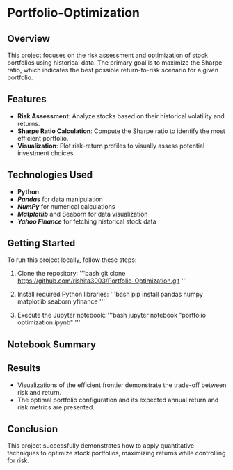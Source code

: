 # Portfolio-Optimization
## Overview
This project focuses on the risk assessment and optimization of stock portfolios using historical data. The primary goal is to maximize the Sharpe ratio, which indicates the best possible return-to-risk scenario for a given portfolio.

## Features
- **Risk Assessment**: Analyze stocks based on their historical volatility and returns.
- **Sharpe Ratio Calculation**: Compute the Sharpe ratio to identify the most efficient portfolio.
- **Visualization**: Plot risk-return profiles to visually assess potential investment choices.

## Technologies Used
- **Python**
- _**Pandas**_ for data manipulation
- _**NumPy**_ for numerical calculations
- _**Matplotlib**_ and Seaborn for data visualization
- _**Yahoo Finance**_ for fetching historical stock data

## Getting Started
To run this project locally, follow these steps:

1. Clone the repository:
   '''bash
   git clone https://github.com/rishita3003/Portfolio-Optimization.git
   '''

2. Install required Python libraries:
    '''bash pip install pandas numpy matplotlib seaborn yfinance
'''

3. Execute the Jupyter notebook:
   '''bash
   jupyter notebook "portfolio optimization.ipynb"
'''


## Notebook Summary


## Results
- Visualizations of the efficient frontier demonstrate the trade-off between risk and return.
- The optimal portfolio configuration and its expected annual return and risk metrics are presented.
## Conclusion
This project successfully demonstrates how to apply quantitative techniques to optimize stock portfolios, maximizing returns while controlling for risk.



   

